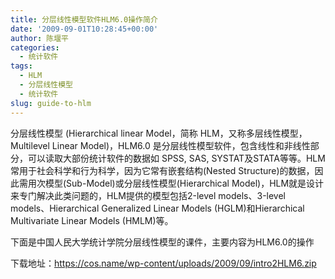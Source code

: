 ```yaml
---
title: 分层线性模型软件HLM6.0操作简介
date: '2009-09-01T10:28:45+00:00'
author: 陈堰平
categories:
  - 统计软件
tags:
  - HLM
  - 分层线性模型
  - 统计软件
slug: guide-to-hlm
---
```


分层线性模型 (Hierarchical linear Model，简称 HLM，又称多层线性模型，Multilevel Linear Model)，HLM6.0 是分层线性模型软件，包含线性和非线性部分，可以读取大部份统计软件的数据如 SPSS, SAS, SYSTAT及STATA等等。HLM常用于社会科学和行为科学，因为它常有嵌套结构(Nested Structure)的数据，因此需用次模型(Sub-Model)或分层线性模型(Hierarchical Model)，HLM就是设计来专门解决此类问题的，HLM提供的模型包括2-level models、3-level models、Hierarchical Generalized Linear Models (HGLM)和Hierarchical Multivariate Linear Models (HMLM)等。

下面是中国人民大学统计学院分层线性模型的课件，主要内容为HLM6.0的操作

下载地址：https://cos.name/wp-content/uploads/2009/09/intro2HLM6.zip
